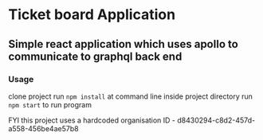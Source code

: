 # Ticket board Application 
## Simple react application which uses apollo to communicate to graphql back end

### Usage

clone project
run `npm install` at command line inside project directory
run `npm start` to run program

FYI this project uses a hardcoded organisation ID - d8430294-c8d2-457d-a558-456be4ae57b8